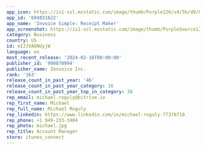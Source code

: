 ```yaml
---
app_icon: https://is1-ssl.mzstatic.com/image/thumb/Purple126/v4/5b/d9/8d/5bd98d0e-1d04-e732-abbf-ca3d4db910f2/AppIcon-1x_U007emarketing-0-7-0-85-220.png/1024x1024bb.png
app_id: '694831622'
app_name: 'Invoice Simple: Receipt Maker'
app_screenshot: https://is1-ssl.mzstatic.com/image/thumb/PurpleSource126/v4/85/6d/cb/856dcb58-31bf-9c75-3be4-39c49ff0c996/763694dc-6b64-45d3-891a-c436c3dd4dff_IS_applestore_v2_card1_1284x2778.jpg/1284x2778bb.png
category: Business
country: US
id: eIJJVAONUyjW
language: en
most_recent_release: '2024-02-16T00:00:00'
publisher_id: '990870994'
publisher_name: Zenvoice Inc.
rank: '163'
release_count_in_past_year: '46'
release_count_in_past_year_category: 16
release_count_in_past_year_top_in_category: 38
rep_email: michael.roguly@bitrise.io
rep_first_name: Michael
rep_full_name: Michael Roguly
rep_linkedin: https://www.linkedin.com/in/michael-roguly-77376710
rep_phone: +1 949-233-3404
rep_photo: michael.jpg
rep_title: Account Manager
store: itunes_connect
---
```


